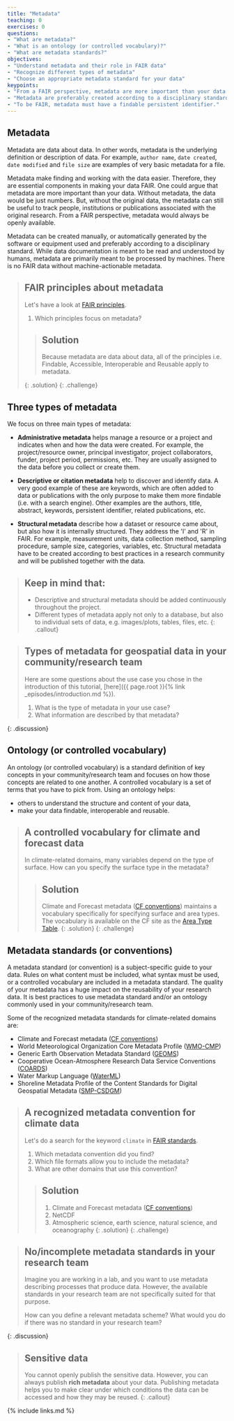 ```yaml
---
title: "Metadata"
teaching: 0
exercises: 0
questions:
- "What are metadata?"
- "What is an ontology (or controlled vocabulary)?"
- "What are metadata standards?"
objectives:
- "Understand metadata and their role in FAIR data"
- "Recognize different types of metadata"
- "Choose an appropriate metadata standard for your data"
keypoints:
- "From a FAIR perspective, metadata are more important than your data."
- "Metadata are preferably created according to a disciplinary standard."
- "To be FAIR, metadata must have a findable persistent identifier."
---
```


## Metadata

Metadata are data about data. In other words, metadata is the underlying definition or description of data.
For example, `author name`, `date created`, `date modified` and `file size` are examples of very basic metadata for a file.

Metadata make finding and working with the data easier. Therefore, they are essential components in making your data FAIR.
One could argue that metadata are more important than your data. 
Without metadata, the data would be just numbers. 
But, without the original data, the metadata can still be useful to track people, institutions or publications associated with the original research.
From a FAIR perspective, metadata would always be openly available.

Metadata can be created manually, or automatically generated by the software or equipment used and preferably according to a disciplinary standard.
While data documentation is meant to be read and understood by humans, metadata are primarily meant to be processed by machines.
There is no FAIR data without machine-actionable metadata.

> ## FAIR principles about metadata
>
> Let's have a look at [FAIR principles](https://www.go-fair.org/fair-principles/).
>
> 1. Which principles focus on metadata?
>
>> ## Solution
>>
>> Because metadata are data about data,
>> all of the principles i.e. Findable, Accessible, Interoperable and Reusable apply to metadata.
>>
> {: .solution}
{: .challenge}

## Three types of metadata

We focus on three main types of metadata:

- **Administrative metadata** helps manage a resource or a project and indicates when and how the data were created.
For example, the project/resource owner, principal investigator, project collaborators, funder, project period, permissions, etc.
They are usually assigned to the data before you collect or create them.

- **Descriptive or citation metadata** help to discover and identify data. A very good example of these are keywords, which are often added to data or publications with the only purpose to make them more findable (i.e. with a search engine).
Other examples are the authors, title, abstract, keywords, persistent identifier, related publications, etc.

- **Structural metadata** describe how a dataset or resource came about, but also how it is internally structured. They address the 'I' and 'R' in FAIR.
For example, measurement units, data collection method, sampling procedure, sample size, categories, variables, etc.
Structural metadata have to be created according to best practices in a research community and will be published together with the data.

> ## Keep in mind that:
>
> - Descriptive and structural metadata should be added continuously throughout the project.
> - Different types of metadata apply not only to a database, but also to individual sets of data,
> e.g. images/plots, tables, files, etc.
{: .callout}

> ## Types of metadata for geospatial data in your community/research team
>
> Here are some questions about the use case you chose in the introduction of this tutorial,
> [here]({{ page.root }}{% link _episodes/introduction.md %}).
>
> 1. What is the type of metadata in your use case?
> 2. What information are described by that metadata?
>
{: .discussion}

## Ontology (or controlled vocabulary)

An ontology (or controlled vocabulary) is a standard definition of key concepts in your community/research team
and focuses on how those concepts are related to one another.
A controlled vocabulary is a set of terms that you have to pick from.
Using an ontology helps:

- others to understand the structure and content of your data,
- make your data findable, interoperable and reusable.

> ## A controlled vocabulary for climate and forecast data
>
> In climate-related domains, many variables depend on the type of surface.
> How can you specify the surface type in the metadata?
>
>> ## Solution
>>
>> Climate and Forecast metadata ([CF conventions](http://cfconventions.org/))
>> maintains a vocabulary specifically for specifying surface and area types.
>> The vocabulary is available on the CF site as the
[Area Type Table](http://cfconventions.org/Data/area-type-table/current/build/area-type-table.html).
> {: .solution}
{: .challenge}

## Metadata standards (or conventions)

A metadata standard (or convention) is a subject-specific guide to your data.
Rules on what content must be included, what syntax must be used, or a controlled vocabulary
are included in a metadata standard.
The quality of your metadata has a huge impact on the reusability of your research data.
It is best practices to use metadata standard and/or an ontology commonly used in your community/research team.

Some of the recognized metadata standards for climate-related domains are:

- Climate and Forecast metadata ([CF conventions](http://cfconventions.org/))
- World Meteorological Organization Core Metadata Profile ([WMO-CMP](https://www.wmo.int/pages/prog/www/WIS/metadata_en.html))
- Generic Earth Observation Metadata Standard ([GEOMS](https://avdc.gsfc.nasa.gov/index.php?site=1925698559))
- Cooperative Ocean-Atmosphere Research Data Service Conventions ([COARDS](https://ferret.pmel.noaa.gov/Ferret/documentation/coards-netcdf-conventions))
- Water Markup Language ([WaterML](https://www.ogc.org/standards/waterml))
- Shoreline Metadata Profile of the Content Standards for Digital Geospatial Metadata ([SMP-CSDGM](https://www.fgdc.gov/standards/projects/FGDC-standards-projects/metadata/shoreline-metadata/))

> ## A recognized metadata convention for climate data
>
> Let's do a search for the keyword `climate` in [FAIR standards](https://fairsharing.org/standards/).
>
> 1. Which metadata convention did you find?
> 2. Which file formats allow you to include the metadata?
> 3. What are other domains that use this convention?
>
>> ## Solution
>>
>> 1. Climate and Forecast metadata ([CF conventions](http://cfconventions.org/))
>> 2. NetCDF
>> 3. Atmospheric science, earth science, natural science, and oceanography
> {: .solution}
{: .challenge}

> ## No/incomplete metadata standards in your research team
>
> Imagine you are working in a lab, and you want to use metadata describing processes that produce data. However, the available standards in your research team are not specifically suited for that purpose. 
>
> How can you define a relevant metadata scheme?
> What would you do if there was no standard in your research team?
>
{: .discussion}

> ## Sensitive data
>
> You cannot openly publish the sensitive data. However, you can always publish **rich metadata** about your data.
> Publishing metadata helps you to make clear under
> which conditions the data can be accessed and how they may be reused.
{: .callout}

{% include links.md %}

